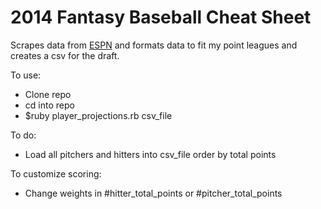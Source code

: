 2014 Fantasy Baseball Cheat Sheet
=================================

Scrapes data from [ESPN](http://games.espn.go.com/flb/tools/projections?display=alt) and formats data to fit
my point leagues and creates a csv for the draft.

To use:
* Clone repo
* cd into repo
* $ruby player_projections.rb csv_file

To do:
* Load all pitchers and hitters into csv_file order by total points

To customize scoring:
* Change weights in #hitter_total_points or #pitcher_total_points
